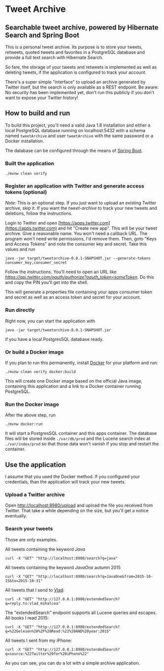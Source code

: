 # Tweet Archive

## Searchable tweet archive, powered by Hibernate Search and Spring Boot

This is a personal tweet archive. Its purpose is to store your tweets, retweets, quoted tweets and favorites in a PostgreSQL database and provide a full text search with Hibernate Search.

So fare, the storage of your tweets and retweets is implemented as well as deleting tweets, if the application is configured to track your account.

There's a super simple "interface" to upload an archive generated by Twitter itself, but the search is only available as a REST endpoint. Be aware: No security has been implemented yet, don't run this publicly if you don't want to expose your Twitter history!

## How to build and run

To build this project, you'll need a valid Java 1.8 installation and either a local PostgreSQL database running on localhost:5432 with a schema named `tweetArchive` and user `tweetArchive` with the same password or a Docker installation.

The database can be configured through the means of [Spring Boot](http://docs.spring.io/spring-boot/docs/current/reference/html/common-application-properties.html).

### Built the application

```
./mvnw clean verify
```

### Register an application with Twitter and generate access tokens (optional)

*Note:* This is an optional step. If you just want to upload an existing Twitter archive, skip it. If you want the _tweet-archive_ to track your new tweets and deletions, follow the instructions.

Login to Twitter and open [https://apps.twitter.com](https://apps.twitter.com) and hit "Create new app". This will be your tweet archive. Give a reasonable name. You won't need a callback URL. The program won't need write permissions, I'd remove them. Then, goto "Keys and Access Tokens" and note the consumer key and secret. Take this values and run

```
java -jar target/tweetarchive-0.0.1-SNAPSHOT.jar --generate-tokens consumer_key,consumer_secret
```

Follow the instructions. You'll need to open an URL like _https://api.twitter.com/oauth/authorize?oauth_token=someToken_. Do this and copy the PIN you'll get into the shell.

This will generate a properties file containing your apps consumer token and secret as well as an access token and secret for your account.

### Run directly

Right now, you can start the application with

```
java -jar target/tweetarchive-0.0.1-SNAPSHOT.jar
```

if you have a local PostgresSQL database ready.

### Or build a Docker image

If you plan to run this permanently, install [Docker](https://www.docker.com) for your platform and run:

```
./mvnw clean verify docker:build
```

This will create one Docker image based on the official Java image, containing this application and a link to a Docker container running PostgreSQL. 

### Run the Docker image

After the above step, run

```
./mvnw docker:run
```

It will start a PostgresSQL container and this apps container. The database files will be stored inside `./var/db/prod` and the Lucene search index at `./var/index/prod` so that those data won't vanish if you stop and restart the container.


## Use the application

I assume that you used the Docker method. If you configured your credentials, than the application will track your new tweets.

### Upload a Twitter archive

Open [http://localhost:8980/upload](http://localhost:8980/upload) and upload the file you received from Twitter. That take a while depending on the size, but you'll get a notice eventually.

### Search your tweets

Those are only examples. 

All tweets containing the keyword _Java_

```
curl -X "GET" "http://localhost:8980/search?q=java"
```

All tweets containing the keyword _JavaOne_ autumn 2015

```
curl -X "GET" "http://localhost:8980/search?q=JavaOne&from=2015-10-15&to=2015-10-31"
```


All tweets that I send to [Vlad](https://twitter.com/vlad_mihalcea):

```
curl -X "GET" "http://127.0.0.1:8980/extendedSearch?q=reply.to:vlad_mihalcea"
```

The "extendedSearch" endpoint supports all Lucene queries and escapes. All books I read 2015:

```
curl -X "GET" "http://127.0.0.1:8980/extendedSearch?q=%22Gelesen%20%2F%20Read:%22%20AND%20year:2015"
```

All tweets I sent from my iPhone:

```
curl -X "GET" "http://127.0.0.1:8980/extendedSearch?q=source:%22Twitter%20for%20iPhone%22"
```

As you can see, you can do a lot with a simple archive application.